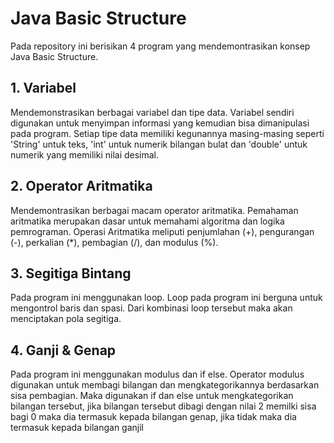 # Java Basic Structure

Pada repository ini berisikan 4 program yang mendemontrasikan konsep Java Basic Structure.

## 1. Variabel 
Mendemonstrasikan berbagai variabel dan tipe data. Variabel sendiri digunakan untuk menyimpan informasi yang kemudian bisa dimanipulasi pada program.  Setiap tipe data memiliki kegunannya masing-masing seperti 'String' untuk teks, 'int' untuk numerik bilangan bulat dan 'double' untuk numerik yang memiliki nilai desimal. 

## 2. Operator Aritmatika
Mendemontrasikan berbagai macam operator aritmatika. Pemahaman aritmatika merupakan dasar untuk memahami algoritma dan logika pemrograman. Operasi Aritmatika meliputi penjumlahan (+), pengurangan (-), perkalian (*), pembagian (/), dan modulus (%).

## 3. Segitiga Bintang 
Pada program ini menggunakan loop. Loop pada program ini berguna untuk mengontrol baris dan spasi. Dari kombinasi loop tersebut maka akan menciptakan pola segitiga.

## 4. Ganji & Genap
Pada program ini menggunakan modulus dan if else. Operator modulus digunakan untuk membagi bilangan dan mengkategorikannya berdasarkan sisa pembagian. Maka digunakan if dan else untuk mengkategorikan bilangan tersebut, jika bilangan tersebut dibagi dengan nilai 2 memilki sisa bagi 0 maka dia termasuk kepada bilangan genap, jika tidak maka dia termasuk kepada bilangan ganjil



